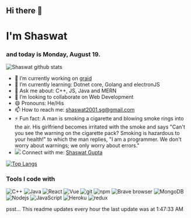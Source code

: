 ## Hi there 👋
# I'm Shaswat
### and today is Monday, August 19.

![Shaswat github stats](https://github-readme-stats.vercel.app/api?username=masterchief164&theme=dark&show_icons=true&hide_border=true)

- 🔭 I’m currently working on [graid](https://github.com/masterchief164&#x2F;graid)
- 🌱 I’m currently learning: Dotnet core, Golang and electronJS
- 💬 Ask me about: C++, JS, Java and MERN
- 👯 I’m looking to collaborate on Web Development
- 😄 Pronouns: He/His
- 📫 How to reach me: [shaswat2001.sg@gmail.com](https://mail.google.com/mail/?view=cm&fs=1&tf=1&to=shaswat2001.sg@gmail.com)
- ⚡ Fun fact: A man is smoking a cigarette and blowing smoke rings into the air. His girlfriend becomes irritated with the smoke and says &quot;Can&#39;t you see the warning on the cigarette pack? Smoking is hazardous to your health!&quot; to which the man replies, &quot;I am a programmer.  We don&#39;t worry about warnings; we only worry about errors.&quot;
- ![](https://i.stack.imgur.com/gVE0j.png) Connect with
me: [Shaswat Gupta](https://www.linkedin.com/in/shaswat-gupta-16b1891b4)

[![Top Langs](https://github-readme-stats.vercel.app/api/top-langs/?username=masterchief164&layout=compact&text_color=daf7dc&bg_color=151515)](https://github.com/masterchief164/github-readme-stats)

### Tools I code with

<p>
    <img alt="C++" src="https://img.shields.io/badge/C%2B%2B-00599C?style=flat-square&logo=c%2B%2B&logoColor=white"/>
    <img alt="Java" src="https://img.shields.io/badge/Java-ED8B00?style=flat-square&logo=java&logoColor=white"/>
    <img alt="React" src="https://img.shields.io/badge/React-20232A?style=flat-square&logo=react&logoColor=61DAFB"/>
    <img alt="Vue" src="https://img.shields.io/badge/Vue.js-35495E?style=flat-square&logo=vue.js&logoColor=4FC08D"/>
    <img alt="git" src="https://img.shields.io/badge/-Git-F05032?style=flat-square&logo=git&logoColor=white"/>
    <img alt="npm" src="https://img.shields.io/badge/-NPM-CB3837?style=flat-square&logo=npm&logoColor=white"/>
    <img alt="Brave browser"
         src="https://img.shields.io/badge/-Brave_Browser-FB542B?style=flat-square&logo=brave&logoColor=white"/>
    <img alt="MongoDB"
         src="https://img.shields.io/badge/-MongoDB-13aa52?style=flat-square&logo=mongodb&logoColor=white"/>
    <img alt="Nodejs" src="https://img.shields.io/badge/-Nodejs-43853d?style=flat-square&logo=Node.js&logoColor=white"/>
    <img alt="JavaScript"
         src="https://img.shields.io/badge/JavaScript-F7DF1E?style=flat-square&logo=javascript&logoColor=black"/>
    <img alt="Heroku" src="https://img.shields.io/badge/-Heroku-430098?style=flat-square&logo=heroku&logoColor=white"/>
    <img alt="redux" src="https://img.shields.io/badge/-Redux-764ABC?style=flat-square&logo=redux&logoColor=white"/>
    <img alt="" src=""/>
</p>

psst... This readme updates every hour
the last update  was at 1:47:33 AM

